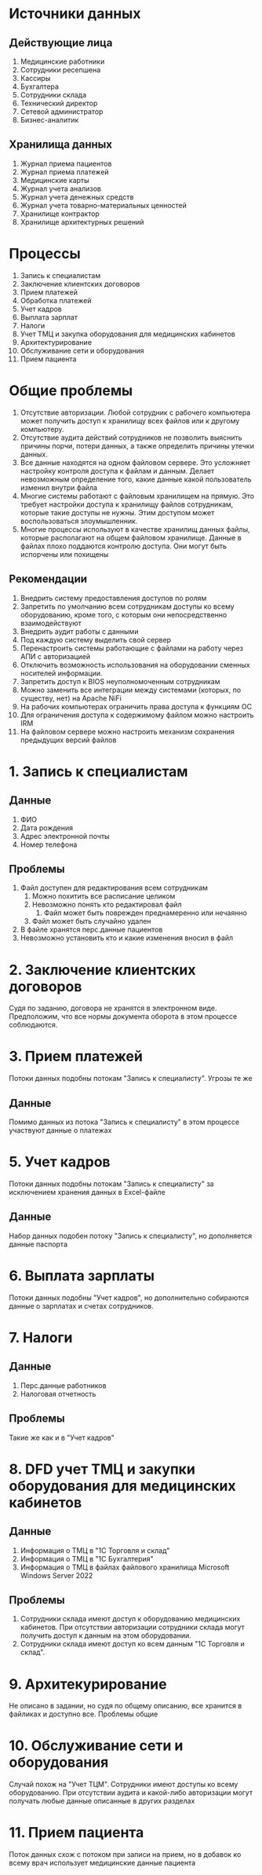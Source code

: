 # Источники данных

## Действующие лица

1. Медицинские работники
2. Сотрудники ресепшена
3. Кассиры
4. Бухгалтера
5. Сотрудники склада
6. Технический директор
7. Сетевой администратор
8. Бизнес-аналитик

## Хранилища данных

1. Журнал приема пациентов
2. Журнал приема платежей
3. Медицинские карты
4. Журнал учета анализов
5. Журнал учета денежных средств
6. Журнал учета товарно-материальных ценностей
7. Хранилище контрактор
8. Хранилище архитектурных решений

# Процессы

1. Запись к специалистам
2. Заключение клиентских договоров
3. Прием платежей
4. Обработка платежей
5. Учет кадров
6. Выплата зарплат
7. Налоги
8. Учет ТМЦ и закупка оборудования для медицинских кабинетов
9. Архитектурирование
10. Обслуживание сети и оборудования
11. Прием пациента

# Общие проблемы

1. Отсутствие авторизации. Любой сотрудник с рабочего компьютера может получить доступ к хранилищу всех файлов или к другому компьютеру.
2. Отсутствие аудита действий сотрудников не позволить выяснить причины порчи, потери данных, а также определить причины утечки данных.
3. Все данные находятся на одном файловом сервере. Это усложняет настройку контроля доступа к файлам и данным. Делает невозможным определение того, какие данные какой пользователь изменил внутри файла
4. Многие системы работают с файловым хранилищем на прямую. Это требует настройки доступа к хранилищу файлов сотрудникам, которые такие доступы не нужны. Этим доступом может воспользоваться злоумышленник.
5. Многие процессы используют в качестве хранилищ данных файлы, которые располагают на общем файловом хранилище. Данные в файлах плохо поддаются контролю доступа. Они могут быть испорчены или похищены

## Рекомендации

1. Внедрить систему предоставления доступов по ролям
2. Запретить по умолчанию всем сотрудникам доступы ко всему оборудованию, кроме того, с которым они непосредственно взаимодействуют
3. Внедрить аудит работы с данными
4. Под каждую систему выделить свой сервер
5. Перенастроить системы работающие с файлами на работу через АПИ с авторизацией
6. Отключить возможность использования на оборудовании сменных носителей информации.
7. Запретить доступ к BIOS неуполномоченным сотрудникам
8. Можно заменить все интеграции между системами (которых, по существу, нет) на Apache NiFi
9. На рабочих компьютерах ограничить права доступа к функциям ОС
10. Для ограничения доступа к содержимому файлом можно настроить IRM
11. На файловом сервере можно настроить механизм сохранения предыдущих версий файлов

# 1. Запись к специалистам

## Данные
1. ФИО
2. Дата рождения
3. Адрес электронной почты
4. Номер телефона

## Проблемы

1. Файл доступен для редактирования всем сотрудникам
   1. Можно похитить все расписание целиком
   2. Невозможно понять кто редактировал файл
      1. Файл может быть поврежден преднамеренно или нечаянно
   3. Файл может быть случайно удален
2. В файле хранятся перс.данные пациентов
3. Невозможно установить кто и какие изменения вносил в файл

# 2. Заключение клиентских договоров

Судя по заданию, договора не хранятся в электронном виде. Предположим, что все нормы документа оборота в этом процессе соблюдаются.

# 3. Прием платежей

Потоки данных подобны потокам "Запись к специалисту". Угрозы те же

## Данные

Помимо данных из потока "Запись к специалисту" в этом процессе участвуют данные о платежах

# 5. Учет кадров

Потоки данных подобны потокам "Запись к специалисту" за исключением хранения данных в Excel-файле

## Данные

Набор данных подобен потоку "Запись к специалисту", но дополняется данные паспорта

# 6. Выплата зарплаты

Потоки данных подобны "Учет кадров", но дополнительно собираются данные о зарплатах и счетах сотрудников.

# 7. Налоги

## Данные

1. Перс.данные работников
2. Налоговая отчетность

## Проблемы

Такие же как и в "Учет кадров"

# 8. DFD учет ТМЦ и закупки оборудования для медицинских кабинетов

## Данные

1. Информация о ТМЦ в "1C Торговля и склад"
2. Информация о ТМЦ в "1С Бухгалтерия"
3. Информация о ТМЦ в файлах файлового хранилища Microsoft Windows Server 2022

## Проблемы

1. Сотрудники склада имеют доступ к оборудованию медицинских кабинетов. При отсутствии авторизации сотрудники склада могут получить доступ к данным на этом оборудовании.
2. Сотрудники склада имеют доступ ко всем данным "1С Торговля и склад".


# 9. Архитекурирование

Не описано в задании, но судя по общему описанию, все хранится в файликах и доступно все. Проблемы общие

# 10. Обслуживание сети и оборудования 

Случай похож на "Учет ТЦМ". Сотрудники имеют доступы ко всему оборудованию. При отсутствии аудита и какой-либо авторизации могут получать любые данные описанные в других разделах

# 11. Прием пациента

Поток данных схож с потоком при записи на прием, но в добавок ко всему врач использует медицинские данные пациента

